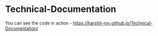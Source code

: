# Technical-Documentation
You can see the code in action - https://harshit-roy.github.io/Technical-Documentation/
